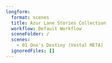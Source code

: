 ```yaml
---
longform:
  format: scenes
  title: Azur Lane Stories Collection
  workflow: Default Workflow
  sceneFolder: /
  scenes:
    - 01 One's Destiny (Vestal META)
  ignoredFiles: []
---
```

